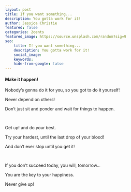 ```yaml
---
layout: post
title: If you want something...
description: You gotta work for it!
author: Jessica Christie
featured: false
categories: 2cents
featured_image: https://source.unsplash.com/random?sig=9
seo:
    title: If you want something...
    description: You gotta work for it!
    social_image:
    keywords:
    hide-from-google: false
---
```

#### Make it happen\!

Nobody’s gonna do it for you, so you got to do it yourself\!

Never depend on others\!

Don’t just sit and ponder and wait for things to happen.

&nbsp;

Get up\! and do your best.

Try your hardest, until the last drop of your blood\!

And don’t ever stop until you get it\!

&nbsp;

If you don’t succeed today, you will, tomorrow…

You are the key to your happiness.

Never give up\!

